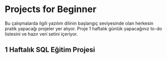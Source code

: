 # Projects for Beginner
Bu çalışmalarda ilgili yazılım dilinin başlangıç seviyesinde olan herkesin pratik yapacağı projeler yer alıyor. Proje 1 haftalık günlük yapacağınız to-do listesini ve hazır veri setini içeriyor.

## 1 Haftalık SQL Eğitim Projesi
